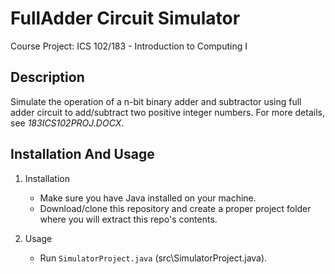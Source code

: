 # FullAdder Circuit Simulator
  Course Project: ICS 102/183 - Introduction to Computing I
  
## Description
   Simulate the operation of a n-bit binary adder and subtractor using 
   full adder circuit to add/subtract two positive integer numbers. For more details, see *183ICS102PROJ.DOCX*.

## Installation And Usage
1. Installation
   - Make sure you have Java installed on your machine.
   - Download/clone this repository and create a proper project folder where you will extract this repo's contents.
  
2. Usage
   - Run ````SimulatorProject.java```` (src\SimulatorProject.java).
